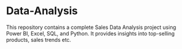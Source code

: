 # Data-Analysis
This repository contains a complete Sales Data Analysis project  using Power BI, Excel, SQL, and Python.  It provides insights into top-selling products, sales trends etc.
